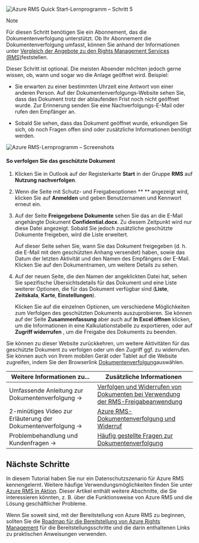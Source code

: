![Azure RMS Quick Start-Lernprogramm – Schritt 5](../media/AzRMS_QuickStartSteps5.PNG)

> [!NOTE]
> Für diesen Schritt benötigen Sie ein Abonnement, das die Dokumentenverfolgung unterstützt. Ob Ihr Abonnement die Dokumentenverfolgung umfasst, können Sie anhand der Informationen unter [Vergleich der Angebote zu den Rights Management Services (RMS)](https://technet.microsoft.com/dn858608.aspx)feststellen.

Dieser Schritt ist optional. Die meisten Absender möchten jedoch gerne wissen, ob, wann und sogar wo die Anlage geöffnet wird. Beispiel:

-   Sie erwarten zu einer bestimmten Uhrzeit eine Antwort von einer anderen Person. Auf der Dokumentenverfolgungs-Website sehen Sie, dass das Dokument trotz der ablaufenden Frist noch nicht geöffnet wurde. Zur Erinnerung senden Sie eine Nachverfolgungs-E-Mail oder rufen den Empfänger an.

-   Sobald Sie sehen, dass das Dokument geöffnet wurde, erkundigen Sie sich, ob noch Fragen offen sind oder zusätzliche Informationen benötigt werden.

![Azure RMS-Lernprogramm – Screenshots](../media/AzRMS_Tutorial_5_Screenshots.png)

#### So verfolgen Sie das geschützte Dokument

1.  Klicken Sie in Outlook auf der Registerkarte **Start** in der Gruppe **RMS** auf **Nutzung nachverfolgen**.

2.  Wenn die Seite mit Schutz- und Freigabeoptionen ** ** angezeigt wird, klicken Sie auf **Anmelden** und geben Benutzernamen und Kennwort erneut ein.

3.  Auf der Seite **Freigegebene Dokumente** sehen Sie das an die E-Mail angehängte Dokument **Confidential.docx**. Zu diesem Zeitpunkt wird nur diese Datei angezeigt. Sobald Sie jedoch zusätzliche geschützte Dokumente freigeben, wird die Liste erweitert.

    Auf dieser Seite sehen Sie, wann Sie das Dokument freigegeben (d. h. die E-Mail mit dem geschützten Anhang versendet) haben, sowie das Datum der letzten Aktivität und den Namen des Empfängers der E-Mail. Klicken Sie auf den Dokumentnamen, um weitere Details zu sehen.

4.  Auf der neuen Seite, die den Namen der angeklickten Datei hat, sehen Sie spezifische Übersichtsdetails für das Dokument und eine Liste weiterer Optionen, die für das Dokument verfügbar sind (**Liste**, **Zeitskala**, **Karte**, **Einstellungen**).

    Klicken Sie auf die einzelnen Optionen, um verschiedene Möglichkeiten zum Verfolgen des geschützten Dokuments auszuprobieren. Sie können auf der Seite **Zusammenfassung** aber auch auf **In Excel öffnen** klicken, um die Informationen in eine Kalkulationstabelle zu exportieren, oder auf **Zugriff widerrufen** , um die Freigabe des Dokuments zu beenden.

Sie können zu dieser Website zurückkehren, um weitere Aktivitäten für das geschützte Dokument zu verfolgen oder um den Zugriff ggf. zu widerrufen. Sie können auch von Ihrem mobilen Gerät oder Tablet auf die Website zugreifen, indem Sie den Browserlink [Dokumentenverfolgung](http://go.microsoft.com/fwlink/?LinkId=529562)auswählen.

|Weitere Informationen zu...|Zusätzliche Informationen|
|--------------------------------|--------------------------|
|Umfassende Anleitung zur Dokumentenverfolgung   →|[Verfolgen und Widerrufen von Dokumenten bei Verwendung der RMS-Freigabeanwendung](../rms-client/sharing-app-track-revoke.md)|
|2-minütiges Video zur Erläuterung der Dokumentenverfolgung   →|[Azure RMS-Dokumentenverfolgung und Widerruf](http://channel9.msdn.com/Series/Information-Protection/Azure-RMS-Document-Tracking-and-Revocation)|
|Problembehandlung und Kundenfragen   →|[Häufig gestellte Fragen zur Dokumentenverfolgung](https://technet.microsoft.com/dn947488)|

## Nächste Schritte
In diesem Tutorial haben Sie nur ein Datenschutzszenario für Azure RMS kennengelernt. Weitere häufige Verwendungsmöglichkeiten finden Sie unter [Azure RMS in Aktion](../understand-explore/what-admins-users-see.md). Dieser Artikel enthält weitere Abschnitte, die Sie interessieren könnten, z. B. über die Funktionsweise von Azure RMS und die Lösung geschäftlicher Probleme.

Wenn Sie soweit sind, mit der Bereitstellung von Azure RMS zu beginnen, sollten Sie die [Roadmap für die Bereitstellung von Azure Rights Management](../plan-design/deployment-roadmap.md) für die Bereitstellungsschritte und die darin enthaltenen Links zu praktischen Anweisungen verwenden.



<!--HONumber=Apr16_HO3-->


